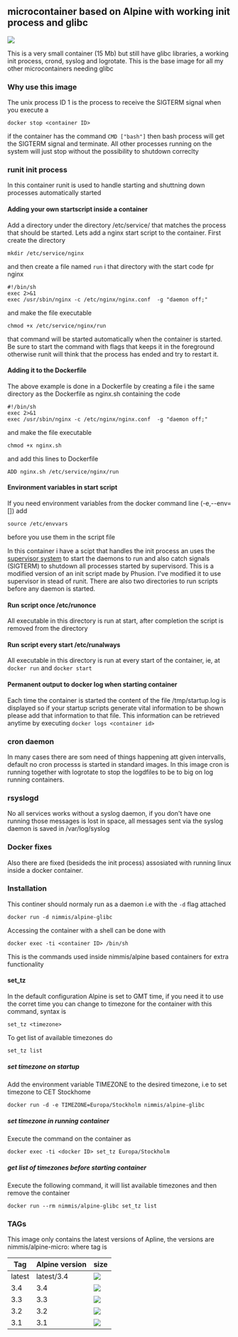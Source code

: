 ## microcontainer based on Alpine with working init process and glibc
[![](https://badge.imagelayers.io/nimmis/alpine-glibc:latest.svg)](https://imagelayers.io/?images=nimmis/alpine-glibc:latest)

This is a very small container (15 Mb) but still have glibc libraries,  a working init process, crond, syslog and logrotate. This is the base image for all my other microcontainers needing glibc

### Why use this image

The unix process ID 1 is the process to receive the SIGTERM signal when you execute a 

	docker stop <container ID>

if the container has the command `CMD ["bash"]` then bash process will get the SIGTERM signal and terminate.
All other processes running on the system will just stop without the possibility to shutdown correclty

### runit init process
In this container runit is used to handle starting and shuttning down processes automatically started

#### Adding your own startscript inside a container

Add a directory under the directory /etc/service/ that matches the process that should be started. Lets add a nginx start script to the container. First create the directory

    mkdir /etc/service/nginx
    
and then create a file named `run` i that directory with the start code fpr nginx

    #!/bin/sh
    exec 2>&1
    exec /usr/sbin/nginx -c /etc/nginx/nginx.conf  -g "daemon off;"

and make the file executable

    chmod +x /etc/service/nginx/run

that command will be started automatically when the container is started. Be sure to start the command with flags that keeps it in the foreground otherwise runit will think that the process has ended and try to restart it.

#### Adding it to the Dockerfile

The above example is done in a Dockerfile by creating a file i the same directory as the Dockerfile
as nginx.sh containing the code

    #!/bin/sh
    exec 2>&1
    exec /usr/sbin/nginx -c /etc/nginx/nginx.conf  -g "daemon off;"

and make the file executable

    chmod +x nginx.sh
    
and add this lines to Dockerfile

    ADD nginx.sh /etc/service/nginx/run

#### Environment variables in start script
If you need environment variables from the docker command line (-e,--env=[]) add

    source /etc/envvars
    
before you use them in the script file

In this container i have a scipt that handles the init process an uses the [supervisor system](http://supervisord.org/index.html) to start
the daemons to run and also catch signals (SIGTERM) to shutdown all processes started by supervisord. This is a modified version of
an init script made by Phusion. I've modified it to use supervisor in stead of runit. There are also two directories to run scripts
before any daemon is started.

#### Run script once /etc/runonce

All executable in this directory is run at start, after completion the script is removed from the directory

#### Run script every start /etc/runalways

All executable in this directory is run at every start of the container, ie, at `docker run` and `docker start`

#### Permanent output to docker log when starting container

Each time the container is started the content of the file /tmp/startup.log is displayed so if your startup scripts generate 
vital information to be shown please add that information to that file. This information can be retrieved anytime by
executing `docker logs <container id>`

### cron daemon

In many cases there are som need of things happening att given intervalls, default no cron processs is started
in standard images. In this image cron is running together with logrotate to stop the logdfiles to be
to big on log running containers.

### rsyslogd

No all services works without a syslog daemon, if you don't have one running those messages is lost in space,
all messages sent via the syslog daemon is saved in /var/log/syslog

### Docker fixes 

Also there are fixed (besideds the init process) assosiated with running linux inside a docker container.

### Installation

This continer should normaly run as a daemon i.e with the `-d` flag attached

	docker run -d nimmis/alpine-glibc

Accessing the container with a shell can be done with

	docker exec -ti <container ID> /bin/sh
This is the commands used inside nimmis/alpine based containers
for extra functionality

#### set_tz

In the default configuration Alpine is set to GMT time, if you need it
to use the corret time you can change to timezone for the container 
with this command, syntax is

	set_tz <timezone>

To get list of available timezones do

	set_tz list


##### set timezone on startup

Add the environment variable TIMEZONE to the desired timezone, i.e to set timezone to 
CET Stockhome

	docker run -d -e TIMEZONE=Europa/Stockholm nimmis/alpine-glibc

##### set timezone in running container

Execute the command on the container as

	docker exec -ti <docker ID> set_tz Europa/Stockholm

##### get list of timezones before starting container

Execute the following command, it will list available timezones and then
remove the container

	docker run --rm nimmis/alpine-glibc set_tz list

### TAGs

This image only contains the latest versions of Apline, the versions are
nimmis/alpine-micro:<tag> where tag is

| Tag    | Alpine version | size |
| ------ | -------------- | ---- |
| latest |  latest/3.4    | [![](https://badge.imagelayers.io/nimmis/alpine-glibc:latest.svg)](https://imagelayers.io/?images=nimmis/alpine-glibc:latest) | 
| 3.4    |  3.4           | [![](https://badge.imagelayers.io/nimmis/alpine-glibc:3.3.svg)](https://imagelayers.io/?images=nimmis/alpine-glibc:3.4) |
| 3.3    |  3.3           | [![](https://badge.imagelayers.io/nimmis/alpine-glibc:3.3.svg)](https://imagelayers.io/?images=nimmis/alpine-glibc:3.3) |
| 3.2    |  3.2           | [![](https://badge.imagelayers.io/nimmis/alpine-glibc:3.2.svg)](https://imagelayers.io/?images=nimmis/alpine-glibc:3.2) |
| 3.1    |  3.1           | [![](https://badge.imagelayers.io/nimmis/alpine-glibc:3.1.svg)](https://imagelayers.io/?images=nimmis/alpine-glibc:3.1) |
